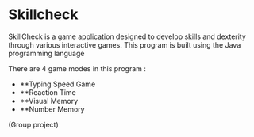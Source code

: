 # Skillcheck
SkillCheck is a game application designed to develop skills and dexterity through various interactive games. This program is built using the Java programming language

There are 4 game modes in this program :
- **Typing Speed ​​Game
- **Reaction Time
- **Visual Memory
- **Number Memory

(Group project)
